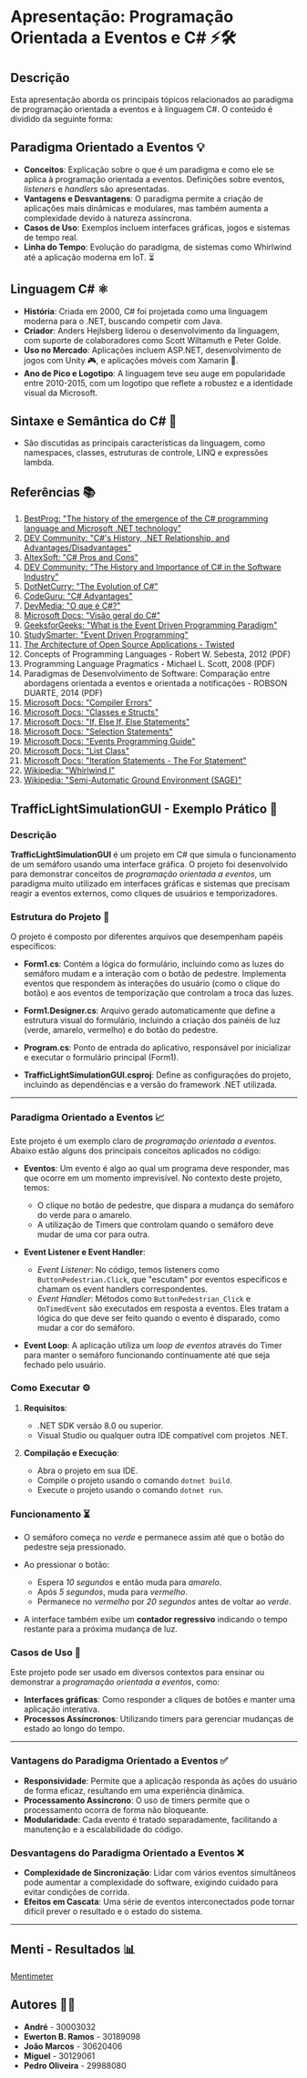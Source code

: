 # Apresentação: Programação Orientada a Eventos e C# ⚡️🛠️

## Descrição
Esta apresentação aborda os principais tópicos relacionados ao paradigma de programação orientada a eventos e à linguagem C#. O conteúdo é dividido da seguinte forma:

## Paradigma Orientado a Eventos 💡

- **Conceitos**: Explicação sobre o que é um paradigma e como ele se aplica à programação orientada a eventos. Definições sobre eventos, *listeners* e *handlers* são apresentadas.
- **Vantagens e Desvantagens**: O paradigma permite a criação de aplicações mais dinâmicas e modulares, mas também aumenta a complexidade devido à natureza assíncrona.
- **Casos de Uso**: Exemplos incluem interfaces gráficas, jogos e sistemas de tempo real.
- **Linha do Tempo**: Evolução do paradigma, de sistemas como Whirlwind até a aplicação moderna em IoT. ⏳

## Linguagem C# ⚛️

- **História**: Criada em 2000, C# foi projetada como uma linguagem moderna para o .NET, buscando competir com Java.
- **Criador**: Anders Hejlsberg liderou o desenvolvimento da linguagem, com suporte de colaboradores como Scott Wiltamuth e Peter Golde.
- **Uso no Mercado**: Aplicações incluem ASP.NET, desenvolvimento de jogos com Unity 🎮, e aplicações móveis com Xamarin 📱.
- **Ano de Pico e Logotipo**: A linguagem teve seu auge em popularidade entre 2010-2015, com um logotipo que reflete a robustez e a identidade visual da Microsoft.

## Sintaxe e Semântica do C# 📝

- São discutidas as principais características da linguagem, como namespaces, classes, estruturas de controle, LINQ e expressões lambda.

## Referências 📚

1. [BestProg: "The history of the emergence of the C# programming language and Microsoft .NET technology"](https://www.bestprog.net/en/2022/05/22/c-the-history-of-the-emergence-of-the-c-programming-language-and-microsoft-net-technology/)
2. [DEV Community: "C#'s History, .NET Relationship, and Advantages/Disadvantages"](https://dev.to/snelson723/cs-history-net-relationship-and-advantagesdisadvantages-102b)
3. [AltexSoft: "C# Pros and Cons"](https://www.altexsoft.com/blog/c-sharp-pros-and-cons/)
4. [DEV Community: "The History and Importance of C# in the Software Industry"](https://dev.to/dogaaydinn/the-history-and-importance-of-c-in-the-software-industry-if2)
5. [DotNetCurry: "The Evolution of C#"](https://www.dotnetcurry.com/csharp/1465/csharp-evolution)
6. [CodeGuru: "C# Advantages"](https://www.codeguru.com/csharp/c-sharp-advantages/)
7. [DevMedia: "O que é C#?"](https://www.devmedia.com.br/introducao-ao-c/1696)
8. [Microsoft Docs: "Visão geral do C#"](https://learn.microsoft.com/pt-br/dotnet/csharp/)
9. [GeeksforGeeks: "What is the Event Driven Programming Paradigm"](https://www.geeksforgeeks.org/what-is-the-event-driven-programming-paradigm/)
10. [StudySmarter: "Event Driven Programming"](https://www.studysmarter.co.uk/explanations/computer-science/computer-programming/event-driven-programming/)
11. [The Architecture of Open Source Applications - Twisted](https://aosabook.org/en/v2/twisted.html)
12. Concepts of Programming Languages - Robert W. Sebesta, 2012 (PDF)
13. Programming Language Pragmatics - Michael L. Scott, 2008 (PDF)
14. Paradigmas de Desenvolvimento de Software: Comparação entre abordagens orientada a eventos e orientada a notificações - ROBSON DUARTE, 2014 (PDF)
15. [Microsoft Docs: "Compiler Errors"](https://learn.microsoft.com/pt-br/dotnet/csharp/language-reference/compiler-messages/feature-version-errors)
16. [Microsoft Docs: "Classes e Structs"](https://learn.microsoft.com/pt-br/dotnet/csharp/programming-guide/classes-and-structs/)
17. [Microsoft Docs: "If, Else If, Else Statements"](https://learn.microsoft.com/en-us/training/modules/csharp-if-elseif-else/)
18. [Microsoft Docs: "Selection Statements"](https://learn.microsoft.com/pt-br/dotnet/csharp/language-reference/statements/selection-statements)
19. [Microsoft Docs: "Events Programming Guide"](https://learn.microsoft.com/pt-br/dotnet/csharp/programming-guide/events/)
20. [Microsoft Docs: "List<T> Class"](https://learn.microsoft.com/en-us/dotnet/api/system.collections.generic.list-1?view=net-8.0)
21. [Microsoft Docs: "Iteration Statements - The For Statement"](https://learn.microsoft.com/en-us/dotnet/csharp/language-reference/statements/iteration-statements#the-for-statement)
22. [Wikipedia: "Whirlwind I"](https://en.wikipedia.org/wiki/Whirlwind_I)
23. [Wikipedia: "Semi-Automatic Ground Environment (SAGE)"](https://en.wikipedia.org/wiki/Semi-Automatic_Ground_Environment)

## TrafficLightSimulationGUI - Exemplo Prático 🚦

### Descrição
**TrafficLightSimulationGUI** é um projeto em C# que simula o funcionamento de um semáforo usando uma interface gráfica. O projeto foi desenvolvido para demonstrar conceitos de *programação orientada a eventos*, um paradigma muito utilizado em interfaces gráficas e sistemas que precisam reagir a eventos externos, como cliques de usuários e temporizadores.

### Estrutura do Projeto 📁
O projeto é composto por diferentes arquivos que desempenham papéis específicos:

- **Form1.cs**: Contém a lógica do formulário, incluindo como as luzes do semáforo mudam e a interação com o botão de pedestre. Implementa eventos que respondem às interações do usuário (como o clique do botão) e aos eventos de temporização que controlam a troca das luzes.
  
- **Form1.Designer.cs**: Arquivo gerado automaticamente que define a estrutura visual do formulário, incluindo a criação dos painéis de luz (verde, amarelo, vermelho) e do botão do pedestre.

- **Program.cs**: Ponto de entrada do aplicativo, responsável por inicializar e executar o formulário principal (Form1).

- **TrafficLightSimulationGUI.csproj**: Define as configurações do projeto, incluindo as dependências e a versão do framework .NET utilizada.

---

### Paradigma Orientado a Eventos 📈

Este projeto é um exemplo claro de *programação orientada a eventos*. Abaixo estão alguns dos principais conceitos aplicados no código:

- **Eventos**: Um evento é algo ao qual um programa deve responder, mas que ocorre em um momento imprevisível. No contexto deste projeto, temos:
  - O clique no botão de pedestre, que dispara a mudança do semáforo do verde para o amarelo.
  - A utilização de Timers que controlam quando o semáforo deve mudar de uma cor para outra.

- **Event Listener e Event Handler**:
  - *Event Listener*: No código, temos listeners como `ButtonPedestrian.Click`, que "escutam" por eventos específicos e chamam os event handlers correspondentes.
  - *Event Handler*: Métodos como `ButtonPedestrian_Click` e `OnTimedEvent` são executados em resposta a eventos. Eles tratam a lógica do que deve ser feito quando o evento é disparado, como mudar a cor do semáforo.

- **Event Loop**: A aplicação utiliza um *loop de eventos* através do Timer para manter o semáforo funcionando continuamente até que seja fechado pelo usuário.

### Como Executar ⚙️
1. **Requisitos**:
   - .NET SDK versão 8.0 ou superior.
   - Visual Studio ou qualquer outra IDE compatível com projetos .NET.

2. **Compilação e Execução**:
   - Abra o projeto em sua IDE.
   - Compile o projeto usando o comando `dotnet build`.
   - Execute o projeto usando o comando `dotnet run`.

### Funcionamento ⏳
- O semáforo começa no *verde* e permanece assim até que o botão do pedestre seja pressionado.
- Ao pressionar o botão:
  - Espera *10 segundos* e então muda para *amarelo*.
  - Após *5 segundos*, muda para *vermelho*.
  - Permanece no *vermelho* por *20 segundos* antes de voltar ao *verde*.
  
- A interface também exibe um **contador regressivo** indicando o tempo restante para a próxima mudança de luz.

### Casos de Uso 📄
Este projeto pode ser usado em diversos contextos para ensinar ou demonstrar a *programação orientada a eventos*, como:
- **Interfaces gráficas**: Como responder a cliques de botões e manter uma aplicação interativa.
- **Processos Assíncronos**: Utilizando timers para gerenciar mudanças de estado ao longo do tempo.

---

### Vantagens do Paradigma Orientado a Eventos ✅
- **Responsividade**: Permite que a aplicação responda às ações do usuário de forma eficaz, resultando em uma experiência dinâmica.
- **Processamento Assíncrono**: O uso de timers permite que o processamento ocorra de forma não bloqueante.
- **Modularidade**: Cada evento é tratado separadamente, facilitando a manutenção e a escalabilidade do código.

### Desvantagens do Paradigma Orientado a Eventos ❌
- **Complexidade de Sincronização**: Lidar com vários eventos simultâneos pode aumentar a complexidade do software, exigindo cuidado para evitar condições de corrida.
- **Efeitos em Cascata**: Uma série de eventos interconectados pode tornar difícil prever o resultado e o estado do sistema.

---

## Menti - Resultados 📊
[Mentimeter](https://www.mentimeter.com/app/presentation/n/alurvh2q1ged6gzrq4xzxahgi1v5rhi4/edit?question=xg42qoxv8rnf)

## Autores 👨‍💻
- **André** - 30003032
- **Ewerton B. Ramos** - 30189098
- **João Marcos** - 30620406
- **Miguel** - 30129061
- **Pedro Oliveira** - 29988080
